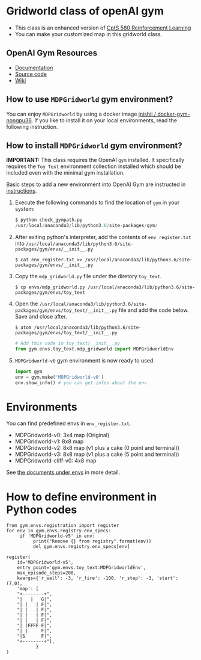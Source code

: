 # Gridworld class of openAI gym

- This class is an enhanced version of [CptS 580 Reinforcement Learning
](https://github.com/IRLL/reinforcement_learning_class)
- You can make your customized map in this gridworld class.

OpenAI Gym Resources
----------
* [Documentation](https://gym.openai.com/docs)
* [Source code](https://github.com/openai/gym)
* [Wiki](https://github.com/openai/gym/wiki)

How to use `MDPGridworld` gym environment?
-------------------------
You can enjoy `MDPGridworld` by using a docker image [jnishii
/
docker-gym-nongpu36](https://hub.docker.com/repository/docker/jnishii/docker-gym-nongpu36).
If you like to install it on your local environments, read the following instruction.

How to install `MDPGridworld` gym environment?
-------------------------

**IMPORTANT:** This class requires the OpenAI `gym` installed. It specifically requires the `Toy Text` environment collection installed which should be included even with the minimal gym installation.

Basic steps to add a new environment into OpenAI Gym are instructed in 
[instructions](https://github.com/openai/gym/wiki/Environments).

1. Execute the following commands to find the location of `gym` in your system:

    ```python
    $ python check_gympath.py 
    /usr/local/anaconda3/lib/python3.6/site-packages/gym/
    ```

2. After exiting python's interpreter, add the contents of `env_register.txt` into `/usr/local/anaconda3/lib/python3.6/site-packages/gym/envs/__init__.py`


    ```
    $ cat env_register.txt >> /usr/local/anaconda3/lib/python3.6/site-packages/gym/envs/__init__.py
    ```

3. Copy the `mdp_gridworld.py` file under the diretory `toy_text`.

    ```
    $ cp envs/mdp_gridworld.py /usr/local/anaconda3/lib/python3.6/site-packages/gym/envs/toy_text
    ```

4. Open the `/usr/local/anaconda3/lib/python3.6/site-packages/gym/envs/toy_text/__init__.py` file and add the code below. Save and close after. 

    ```
    $ atom /usr/local/anaconda3/lib/python3.6/site-packages/gym/envs/toy_text/__init__.py
    ```
    ```python
    # Add this code in toy_text/__init__.py
    from gym.envs.toy_text.mdp_gridworld import MDPGridworldEnv
    ```

5. `MDPGridworld-v0` gym environment is now ready to used. 

    ```python
    import gym
    env = gym.make('MDPGridworld-v0')
    env.show_info() # you can get infos about the env.
    ```

# Environments

You can find predefined envs in `env_register.txt`.

- MDPGridworld-v0: 3x4 map (Original)
- MDPGridworld-v1: 8x8 map
- MDPGridworld-v2: 8x8 map (v1 plus a cake (0 point and terminal))
- MDPGridworld-v3: 8x8 map (v1 plus a cake (5 point and terminal))
- MDPGridworld-cliff-v0: 4x8 map

See [the documents under envs](envs/README.md) in more detail.

# How to define environment in Python codes

```
from gym.envs.registration import register
for env in gym.envs.registry.env_specs:
     if 'MDPGridworld-v5' in env:
          print("Remove {} from registry".format(env))
          del gym.envs.registry.env_specs[env]

register(
    id='MDPGridworld-v5',
    entry_point='gym.envs.toy_text:MDPGridworldEnv',
    max_episode_steps=200,
    kwargs={'r_wall': -3, 'r_fire': -100, 'r_step': -3, 'start': (7,0), 
    'map': [
    "+--------+",
    "|   |   G|",
    "| |   | F|",
    "| |   | F|",
    "| |   | F|",
    "| |   | F|",
    "| |FFFF F|",
    "| |     F|",
    "|S      F|",    
    "+--------+"],
           }
)
```
